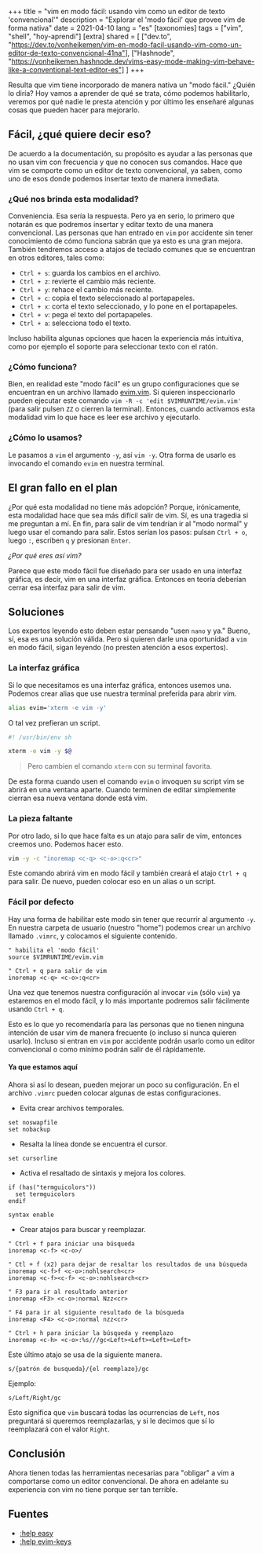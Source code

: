 +++
title = "vim en modo fácil: usando vim como un editor de texto 'convencional'" 
description = "Explorar el 'modo fácil' que provee vim de forma nativa"
date = 2021-04-10
lang = "es"
[taxonomies]
tags = ["vim", "shell", "hoy-aprendi"]
[extra]
shared = [
  ["dev.to", "https://dev.to/vonheikemen/vim-en-modo-facil-usando-vim-como-un-editor-de-texto-convencional-41na"],
  ["Hashnode", "https://vonheikemen.hashnode.dev/vims-easy-mode-making-vim-behave-like-a-conventional-text-editor-es"]
]
+++

Resulta que vim tiene incorporado de manera nativa un "modo fácil." ¿Quién lo diría? Hoy vamos a aprender de qué se trata, cómo podemos habilitarlo, veremos por qué nadie le presta atención y por último les enseñaré algunas cosas que pueden hacer para mejorarlo.

## Fácil, ¿qué quiere decir eso?

De acuerdo a la documentación, su propósito es ayudar a las personas que no usan vim con frecuencia y que no conocen sus comandos. Hace que vim se comporte como un editor de texto convencional, ya saben, como uno de esos donde podemos insertar texto de manera inmediata.

### ¿Qué nos brinda esta modalidad?

Conveniencia. Esa sería la respuesta. Pero ya en serio, lo primero que notarán es que podremos insertar y editar texto de una manera convencional. Las personas que han entrado en `vim` por accidente sin tener conocimiento de cómo funciona sabrán que ya esto es una gran mejora. También tendremos acceso a atajos de teclado comunes que se encuentran en otros editores, tales como:

* `Ctrl + s`: guarda los cambios en el archivo.
* `Ctrl + z`: revierte el cambio más reciente.
* `Ctrl + y`: rehace el cambio más reciente.
* `Ctrl + c`: copia el texto seleccionado al portapapeles.
* `Ctrl + x`: corta el texto seleccionado, y lo pone en el portapapeles.
* `Ctrl + v`: pega el texto del portapapeles.
* `Ctrl + a`: selecciona todo el texto.

Incluso habilita algunas opciones que hacen la experiencia más intuitiva, como por ejemplo el soporte para seleccionar texto con el ratón.

### ¿Cómo funciona?

Bien, en realidad este "modo fácil" es un grupo configuraciones que se encuentran en un archivo llamado [evim.vim](https://github.com/vim/vim/blob/314dd79cac2adc10304212d1980d23ecf6782cfc/runtime/evim.vim). Si quieren inspeccionarlo pueden ejecutar este comando `vim -R -c 'edit $VIMRUNTIME/evim.vim'` (para salir pulsen `ZZ` o cierren la terminal). Entonces, cuando activamos esta modalidad vim lo que hace es leer ese archivo y ejecutarlo.

### ¿Cómo lo usamos?

Le pasamos a `vim` el argumento `-y`, así `vim -y`. Otra forma de usarlo es invocando el comando `evim` en nuestra terminal.

## El gran fallo en el plan

¿Por qué esta modalidad no tiene más adopción? Porque, irónicamente, esta modalidad hace que sea más difícil salir de vim. Sí, es una tragedia si me preguntan a mí. En fin, para salir de vim tendrían ir al "modo normal" y luego usar el comando para salir. Estos serían los pasos: pulsan `Ctrl + o`, luego `:`, escriben `q` y presionan `Enter`.

*¿Por qué eres así vim?*

Parece que este modo fácil fue diseñado para ser usado en una interfaz gráfica, es decir, vim en una interfaz gráfica. Entonces en teoría deberían cerrar esa interfaz para salir de vim.

## Soluciones

Los expertos leyendo esto deben estar pensando "usen `nano` y ya." Bueno, sí, esa es una solución válida. Pero si quieren darle una oportunidad a `vim` en modo fácil, sigan leyendo (no presten atención a esos expertos).

### La interfaz gráfica

Si lo que necesitamos es una interfaz gráfica, entonces usemos una. Podemos crear alias que use nuestra terminal preferida para abrir vim.

```sh
alias evim='xterm -e vim -y'
```

O tal vez prefieran un script.

```sh
#! /usr/bin/env sh

xterm -e vim -y $@
```

> Pero cambien el comando `xterm` con su terminal favorita.

De esta forma cuando usen el comando `evim` o invoquen su script vim se abrirá en una ventana aparte. Cuando terminen de editar simplemente cierran esa nueva ventana donde está vim.

### La pieza faltante

Por otro lado, si lo que hace falta es un atajo para salir de vim, entonces creemos uno. Podemos hacer esto.

```sh
vim -y -c "inoremap <c-q> <c-o>:q<cr>"
```

Este comando abrirá vim en modo fácil y también creará el atajo `Ctrl + q` para salir. De nuevo, pueden colocar eso en un alias o un script.

### Fácil por defecto

Hay una forma de habilitar este modo sin tener que recurrir al argumento `-y`. En nuestra carpeta de usuario (nuestro "home") podemos crear un archivo llamado `.vimrc`, y colocamos el siguiente contenido.

```vim
" habilita el 'modo fácil'
source $VIMRUNTIME/evim.vim

" Ctrl + q para salir de vim
inoremap <c-q> <c-o>:q<cr>
```

Una vez que tenemos nuestra configuración al invocar `vim` (sólo `vim`) ya estaremos en el modo fácil, y lo más importante podremos salir fácilmente usando `Ctrl + q`.

Esto es lo que yo recomendaría para las personas que no tienen ninguna intención de usar vim de manera frecuente (o incluso si nunca quieren usarlo). Incluso si entran en `vim` por accidente podrán usarlo como un editor convencional o como mínimo podrán salir de él rápidamente.

#### Ya que estamos aquí

Ahora si así lo desean, pueden mejorar un poco su configuración. En el archivo `.vimrc` pueden colocar algunas de estas configuraciones.

* Evita crear archivos temporales.

```vim
set noswapfile
set nobackup
```

* Resalta la línea donde se encuentra el cursor.

```vim
set cursorline
```

* Activa el resaltado de sintaxis y mejora los colores.

```vim
if (has("termguicolors"))
  set termguicolors
endif

syntax enable
```

* Crear atajos para buscar y reemplazar.

```vim
" Ctrl + f para iniciar una búsqueda
inoremap <c-f> <c-o>/

" Ctl + f (x2) para dejar de resaltar los resultados de una búsqueda
inoremap <c-f>f <c-o>:nohlsearch<cr>
inoremap <c-f><c-f> <c-o>:nohlsearch<cr>

" F3 para ir al resultado anterior
inoremap <F3> <c-o>:normal Nzz<cr>

" F4 para ir al siguiente resultado de la búsqueda
inoremap <F4> <c-o>:normal nzz<cr>

" Ctrl + h para iniciar la búsqueda y reemplazo
inoremap <c-h> <c-o>:%s///gc<Left><Left><Left><Left>
```

Este último atajo se usa de la siguiente manera.

```vim
s/{patrón de busqueda}/{el reemplazo}/gc
```

Ejemplo:

```vim
s/Left/Right/gc
```

Esto significa que `vim` buscará todas las ocurrencias de `Left`, nos preguntará si queremos reemplazarlas, y si le decimos que sí lo reemplazará con el valor `Right`.

## Conclusión

Ahora tienen todas las herramientas necesarias para "obligar" a vim a comportarse como un editor convencional. De ahora en adelante su experiencia con vim no tiene porque ser tan terrible.

## Fuentes

* [:help easy](https://vimhelp.org/starting.txt.html#easy)
* [:help evim-keys](https://vimhelp.org/starting.txt.html#evim-keys)

